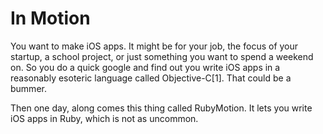 # In Motion

You want to make iOS apps. It might be for your job, the focus of your startup, a school project, or just something you want to spend a weekend on. So you do a quick google and find out you write iOS apps in a reasonably esoteric language called Objective-C[1]. That could be a bummer.

Then one day, along comes this thing called RubyMotion. It lets you write iOS apps in Ruby, which is not as uncommon. 